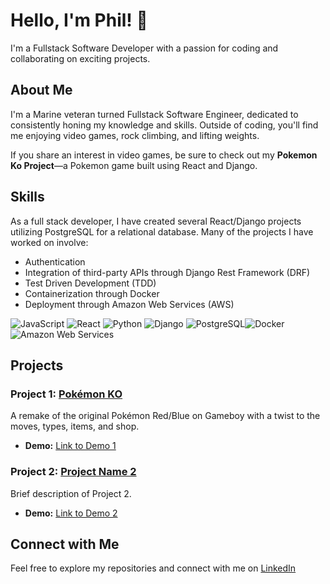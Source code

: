 # Hello, I'm Phil! 👋

I'm a Fullstack Software Developer with a passion for coding and collaborating on exciting projects.

## About Me

I'm a Marine veteran turned Fullstack Software Engineer, dedicated to consistently honing my knowledge and skills. Outside of coding, you'll find me enjoying video games, rock climbing, and lifting weights.

If you share an interest in video games, be sure to check out my **Pokemon Ko Project**—a Pokemon game built using React and Django.

## Skills

As a full stack developer, I have created several React/Django projects utilizing PostgreSQL for a relational database. Many of the projects I have worked on involve:

- Authentication
- Integration of third-party APIs through Django Rest Framework (DRF)
- Test Driven Development (TDD)
- Containerization through Docker
- Deployment through Amazon Web Services (AWS)

 ![JavaScript](https://img.shields.io/badge/-JavaScript-000?style=flat&logo=javascript&logoColor=yellow) ![React](https://img.shields.io/badge/-React-61DAFB?style=flat&logo=react&logoColor=white) ![Python](https://img.shields.io/badge/-Python-3776AB?style=flat&logo=python&logoColor=white) ![Django](https://img.shields.io/badge/-Django-092E20?style=flat&logo=django&logoColor=white) ![PostgreSQL](https://img.shields.io/badge/-PostgreSQL-336791?style=flat&logo=postgresql&logoColor=white)![Docker](https://img.shields.io/badge/-Docker-2496ED?style=flat&logo=docker&logoColor=white) ![Amazon Web Services](https://img.shields.io/badge/-AWS-232F3E?style=flat&logo=amazon-aws&logoColor=white)

## Projects

### Project 1: [Pokémon KO](https://github.com/successPhil/PokemonKO-prod)

A remake of the original Pokémon Red/Blue on Gameboy with a twist to the moves, types, items, and shop.

- **Demo:** [Link to Demo 1](link-to-demo-1)

### Project 2: [Project Name 2](link-to-project-2)

Brief description of Project 2.

- **Demo:** [Link to Demo 2](link-to-demo-2)

## Connect with Me

Feel free to explore my repositories and connect with me on [LinkedIn](https://www.linkedin.com/in/phillip-basti/)

